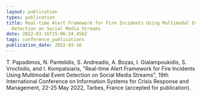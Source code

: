 ```yaml
---
layout: publication
types: publication
title: Real-time Alert Framework for Fire Incidents Using Multimodal Event
  Detection on Social Media Streams
date: 2022-03-16T15:06:24.456Z
tags: conference_publications
publication_date: 2022-03-16
---
```

T. Papadimos, N. Pantelidis, S. Andreadis, A. Bozas, I. Gialampoukidis, S. Vrochidis, and I. Kompatsiaris, "Real-time Alert Framework for Fire Incidents Using Multimodal Event Detection on Social Media Streams", 19th International Conference on Information Systems for Crisis Response and Management, 22-25 May 2022, Tarbes, France (accepted for publication).